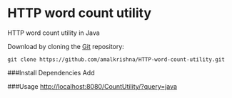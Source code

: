 # HTTP word count utility
HTTP word count utility in Java


  Download by cloning the [Git](https://github.com/amalkrishna/HTTP-word-count-utility) repository:

    git clone https://github.com/amalkrishna/HTTP-word-count-utility.git

###Install Dependencies
      Add
      


###Usage
[http://localhost:8080/CountUtility/?query=java](http://localhost:8080/CountUtility/?query=java)
